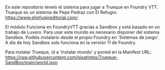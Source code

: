 En este repositorio teneís el sistema para jugar a Trueque en Foundry VTT. Trueque es un sistema de Pepe Pedraz con El Refugio: https://www.elrefugioeditorial.com/.


El módulo Funciona en FoundryVTT gracias a Sandbox y está basado en un trabajo de Luvero. 
Para usar este mundo es necesario disponer del sistema Sandbox. Podéis instalarlo desde el propio Foundry en 'Sistemas de juego'. A día de hoy Sandbox solo funciona en la versión 11 de Foundry.

Para instalar Trueque, id a 'instalar mundo' y poned en la Manifest URL: https://raw.githubusercontent.com/pixatintes/Trueque-SandBox/main/world.json
